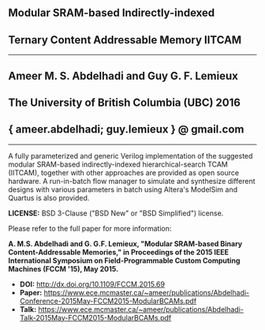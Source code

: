 ## Modular SRAM-based Indirectly-indexed ##
## Ternary Content Addressable Memory IITCAM ##
---
## Ameer  M. S.  Abdelhadi and Guy  G. F.  Lemieux ##
## The University of British Columbia (UBC)  2016 ##
## { ameer.abdelhadi; guy.lemieux } @ gmail.com ##
---

A fully parameterized and generic Verilog implementation of the suggested modular SRAM-based indirectly-indexed hierarchical-search TCAM (IITCAM), together with other approaches are provided as open source hardware. A run-in-batch flow manager to simulate and synthesize different designs with various parameters in batch using Altera's ModelSim and Quartus is also provided.

**LICENSE:** BSD 3-Clause ("BSD New" or "BSD Simplified") license.

Please refer to the full paper for more information:

**A. M.S. Abdelhadi and G. G.F. Lemieux,
"Modular SRAM-based Binary Content-Addressable Memories," in Proceedings of the 2015 IEEE International Symposium on Field-Programmable Custom Computing Machines (FCCM '15), May 2015.**
* **DOI:** http://dx.doi.org/10.1109/FCCM.2015.69
* **Paper:** https://www.ece.mcmaster.ca/~ameer/publications/Abdelhadi-Conference-2015May-FCCM2015-ModularBCAMs.pdf
* **Talk:** https://www.ece.mcmaster.ca/~ameer/publications/Abdelhadi-Talk-2015May-FCCM2015-ModularBCAMs.pdf
